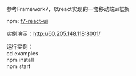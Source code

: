 参考Framework7，以react实现的一套移动端ui框架

npm:  [f7-react-ui](https://www.npmjs.com/package/f7-react-ui)

实例演示：http://60.205.148.118:8001/

运行实例：  
cd examples  
npm install  
npm start  
